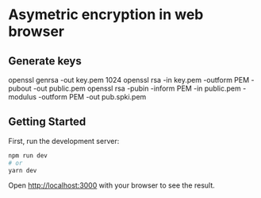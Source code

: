 # Asymetric encryption in web browser


## Generate keys

openssl genrsa -out key.pem 1024
openssl rsa -in key.pem -outform PEM -pubout -out public.pem
openssl rsa -pubin -inform PEM -in public.pem -modulus -outform PEM -out pub.spki.pem


## Getting Started

First, run the development server:

```bash
npm run dev
# or
yarn dev
```

Open [http://localhost:3000](http://localhost:3000) with your browser to see the result.





